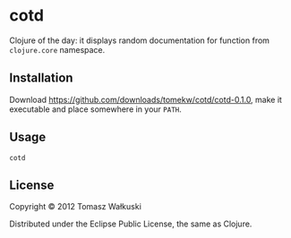 # cotd

Clojure of the day: it displays random documentation for function from
`clojure.core` namespace.

## Installation

Download https://github.com/downloads/tomekw/cotd/cotd-0.1.0, make it
executable and place somewhere in your `PATH`.

## Usage

```shell
cotd
```

## License

Copyright © 2012 Tomasz Wałkuski

Distributed under the Eclipse Public License, the same as Clojure.
